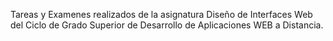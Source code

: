 Tareas y Examenes realizados de la asignatura Diseño de Interfaces Web del Ciclo de Grado Superior de Desarrollo de Aplicaciones WEB a Distancia.

